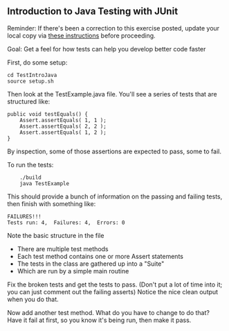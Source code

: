 ## Introduction to Java Testing with JUnit

Reminder: If there's been a correction to this exercise posted, update your local copy via [these instructions](https://docs.google.com/document/d/1g3b2e7wf3mWaIZ4U6MkNR5B4fQuO71y6Q341LGs45HQ/edit?usp=sharing) before proceeding.

Goal: Get a feel for how tests can help you develop better code faster

First, do some setup:

```
cd TestIntroJava
source setup.sh
```

Then look at the TestExample.java file.  You'll see a series of tests that are structured like:

```
public void testEquals() {
    Assert.assertEquals( 1, 1 );
    Assert.assertEquals( 2, 2 );
    Assert.assertEquals( 1, 2 );
}
```

By inspection, some of those assertions are expected to pass, some to fail.

To run the tests:

```
    ./build
    java TestExample
```


This should provide a bunch of information on the passing and failing tests, then finish with something like:

```
FAILURES!!!
Tests run: 4,  Failures: 4,  Errors: 0
```

Note the basic structure in the file
 - There are multiple test methods
 - Each test method contains one or more Assert statements
 - The tests in the class are gathered up into a "Suite"
 - Which are run by a simple main routine

Fix the broken tests and get the tests to pass.  (Don't put a lot of time into it; you can just comment out the failing asserts) Notice the nice clean output when you do that.

Now add another test method.  What do you have to change to do that?  Have it fail at first, so you know it's being run, then make it pass.
